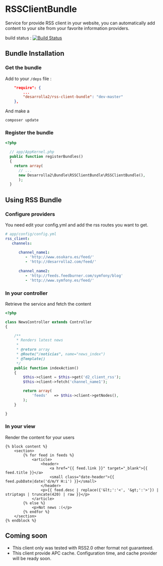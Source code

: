 RSSClientBundle
===============

Service for provide RSS client in your website, you can automatically add content to your site from your favorite information providers.

build status : [![Build Status](https://secure.travis-ci.org/desarrolla2/RSSClientBundle.png)](http://travis-ci.org/desarrolla2/RSSClientBundle)

## Bundle Installation


### Get the bundle

Add to your `/deps` file :

``` composer.json
    "require": {
        ...       
        "desarrolla2/rss-client-bundle": "dev-master" 
    },
````
        
And make a 

`composer update`

### Register the bundle

``` php
<?php

  // app/AppKernel.php
  public function registerBundles()
  {
    return array(
      // ...
      new Desarrolla2\Bundle\RSSClientBundle\RSSClientBundle(),
      );
  }
```

## Using RSS Bundle

### Configure providers

You need edit your config.yml and add the rss routes you want to get.

``` yml
# app/config/config.yml
rss_client:
   channels:
     
      channel_name1:
         - 'http://www.osukaru.es/feed/'
         - 'http://desarrolla2.com/feed/'
         
      channel_name2:
         - 'http://feeds.feedburner.com/symfony/blog'
         - 'http://www.symfony.es/feed/'
```


### In your controller

Retrieve the service and fetch the content

``` php
<?php

class NewsController extends Controller
{

    /**
     * Renders latest news
     *
     * @return array
     * @Route("/noticias", name="news_index")
     * @Template()
     */
    public function indexAction()
    {
        $this->client = $this->get('d2_client_rss');
        $this->client->fetch('channel_name1');

        return array(
            'feeds'   => $this->client->getNodes(),
        );
    }

}
```

### In your view

Render the content for your users

``` twig
{% block content %}
    <section>
        {% for feed in feeds %}            
            <article>
                <header>
                    <a href="{{ feed.link }}" target="_blank">{{ feed.title }}</a>
                    <small class="date-header">{{ feed.pubDate|date('d/m/Y H:i') }}</small>
                </header>
                <p>{{ feed.desc | replace({'&lt;':'<', '&gt;':'>'}) | striptags | truncate(420) | raw }}</p>
            </article>      
        {% else %}
            <p>Not news :(</p>
        {% endfor %}    
    </section>
{% endblock %}
```

## Coming soon

* This client only was tested with RSS2.0 other format not guaranteed.
* This client provide APC cache. Configuration time, and cache provider will be ready soon.